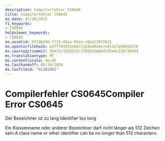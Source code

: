 ```yaml
---
description: Compilerfehler CS0645
title: Compilerfehler CS0645
ms.date: 07/20/2015
f1_keywords:
- CS0645
helpviewer_keywords:
- CS0645
ms.assetid: 9f19b49d-f733-4daa-94aa-c0e1239f7921
ms.openlocfilehash: b3ff7919f2e0d711b9da0a4e7e651e7a39e50176
ms.sourcegitcommit: 5b475c1855b32cf78d2d1bbb4295e4c236f39464
ms.translationtype: MT
ms.contentlocale: de-DE
ms.lasthandoff: 09/24/2020
ms.locfileid: "91201901"
---
```

# <a name="compiler-error-cs0645"></a><span data-ttu-id="92058-103">Compilerfehler CS0645</span><span class="sxs-lookup"><span data-stu-id="92058-103">Compiler Error CS0645</span></span>

<span data-ttu-id="92058-104">Der Bezeichner ist zu lang.</span><span class="sxs-lookup"><span data-stu-id="92058-104">Identifier too long</span></span>  
  
 <span data-ttu-id="92058-105">Ein Klassenname oder anderer Bezeichner darf nicht länger als 512 Zeichen sein.</span><span class="sxs-lookup"><span data-stu-id="92058-105">A class name or other identifier can be no longer than 512 characters.</span></span>
